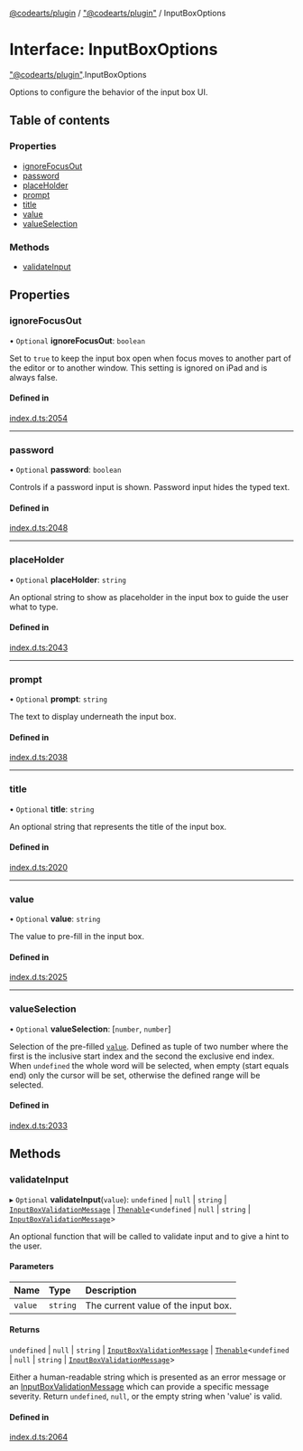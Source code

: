 [@codearts/plugin](../README.md) / ["@codearts/plugin"](../modules/_codearts_plugin_.md) / InputBoxOptions

# Interface: InputBoxOptions

["@codearts/plugin"](../modules/_codearts_plugin_.md).InputBoxOptions

Options to configure the behavior of the input box UI.

## Table of contents

### Properties

- [ignoreFocusOut](codearts_plugin_.InputBoxOptions.md#ignorefocusout)
- [password](codearts_plugin_.InputBoxOptions.md#password)
- [placeHolder](codearts_plugin_.InputBoxOptions.md#placeholder)
- [prompt](codearts_plugin_.InputBoxOptions.md#prompt)
- [title](codearts_plugin_.InputBoxOptions.md#title)
- [value](codearts_plugin_.InputBoxOptions.md#value)
- [valueSelection](codearts_plugin_.InputBoxOptions.md#valueselection)

### Methods

- [validateInput](codearts_plugin_.InputBoxOptions.md#validateinput)

## Properties

### ignoreFocusOut

• `Optional` **ignoreFocusOut**: `boolean`

Set to `true` to keep the input box open when focus moves to another part of the editor or to another window.
This setting is ignored on iPad and is always false.

#### Defined in

[index.d.ts:2054](https://github.com/huaweicloud/cloudide-plugin-api/blob/5055bbd/index.d.ts#L2054)

___

### password

• `Optional` **password**: `boolean`

Controls if a password input is shown. Password input hides the typed text.

#### Defined in

[index.d.ts:2048](https://github.com/huaweicloud/cloudide-plugin-api/blob/5055bbd/index.d.ts#L2048)

___

### placeHolder

• `Optional` **placeHolder**: `string`

An optional string to show as placeholder in the input box to guide the user what to type.

#### Defined in

[index.d.ts:2043](https://github.com/huaweicloud/cloudide-plugin-api/blob/5055bbd/index.d.ts#L2043)

___

### prompt

• `Optional` **prompt**: `string`

The text to display underneath the input box.

#### Defined in

[index.d.ts:2038](https://github.com/huaweicloud/cloudide-plugin-api/blob/5055bbd/index.d.ts#L2038)

___

### title

• `Optional` **title**: `string`

An optional string that represents the title of the input box.

#### Defined in

[index.d.ts:2020](https://github.com/huaweicloud/cloudide-plugin-api/blob/5055bbd/index.d.ts#L2020)

___

### value

• `Optional` **value**: `string`

The value to pre-fill in the input box.

#### Defined in

[index.d.ts:2025](https://github.com/huaweicloud/cloudide-plugin-api/blob/5055bbd/index.d.ts#L2025)

___

### valueSelection

• `Optional` **valueSelection**: [`number`, `number`]

Selection of the pre-filled [`value`](codearts_plugin_.InputBoxOptions.md#value). Defined as tuple of two number where the
first is the inclusive start index and the second the exclusive end index. When `undefined` the whole
word will be selected, when empty (start equals end) only the cursor will be set,
otherwise the defined range will be selected.

#### Defined in

[index.d.ts:2033](https://github.com/huaweicloud/cloudide-plugin-api/blob/5055bbd/index.d.ts#L2033)

## Methods

### validateInput

▸ `Optional` **validateInput**(`value`): `undefined` \| ``null`` \| `string` \| [`InputBoxValidationMessage`](codearts_plugin_.InputBoxValidationMessage.md) \| [`Thenable`](Thenable.md)<`undefined` \| ``null`` \| `string` \| [`InputBoxValidationMessage`](codearts_plugin_.InputBoxValidationMessage.md)\>

An optional function that will be called to validate input and to give a hint
to the user.

#### Parameters

| Name | Type | Description |
| :------ | :------ | :------ |
| `value` | `string` | The current value of the input box. |

#### Returns

`undefined` \| ``null`` \| `string` \| [`InputBoxValidationMessage`](codearts_plugin_.InputBoxValidationMessage.md) \| [`Thenable`](Thenable.md)<`undefined` \| ``null`` \| `string` \| [`InputBoxValidationMessage`](codearts_plugin_.InputBoxValidationMessage.md)\>

Either a human-readable string which is presented as an error message or an [InputBoxValidationMessage](codearts_plugin_.InputBoxValidationMessage.md)
 which can provide a specific message severity. Return `undefined`, `null`, or the empty string when 'value' is valid.

#### Defined in

[index.d.ts:2064](https://github.com/huaweicloud/cloudide-plugin-api/blob/5055bbd/index.d.ts#L2064)
